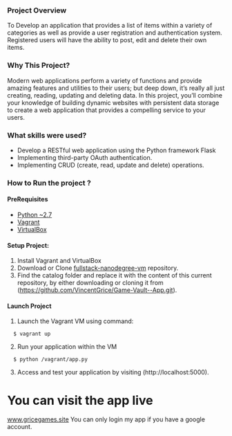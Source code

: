 ### Project Overview
To Develop an application that provides a list of items within a variety of categories as well as provide a user registration and authentication system. Registered users will have the ability to post, edit and delete their own items.

### Why This Project?
Modern web applications perform a variety of functions and provide amazing features and utilities to their users; but deep down, it’s really all just creating, reading, updating and deleting data. In this project, you’ll combine your knowledge of building dynamic websites with persistent data storage to create a web application that provides a compelling service to your users.

### What skills were used?
  * Develop a RESTful web application using the Python framework Flask
  * Implementing third-party OAuth authentication.
  * Implementing CRUD (create, read, update and delete) operations.
  
### How to Run the project ?

#### PreRequisites
  * [Python ~2.7](https://www.python.org/)
  * [Vagrant](https://www.vagrantup.com/)
  * [VirtualBox](https://www.virtualbox.org/)
  
#### Setup Project:
  1. Install Vagrant and VirtualBox
  2. Download or Clone [fullstack-nanodegree-vm](https://github.com/udacity/fullstack-nanodegree-vm) repository.
  3. Find the catalog folder and replace it with the content of this current repository, by either downloading or cloning it from
  (https://github.com/VincentGrice/Game-Vault--App.git).

#### Launch Project
  1. Launch the Vagrant VM using command:
  
  ```
    $ vagrant up
  ```
  2. Run your application within the VM
  
  ```
    $ python /vagrant/app.py
  ```
  3. Access and test your application by visiting (http://localhost:5000).
  
  # You can visit the app live 
  www.gricegames.site
You can only login my app if you have a google account.  
